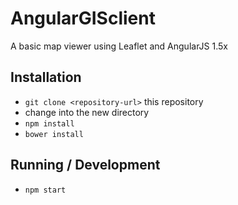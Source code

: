 # AngularGISclient

A basic map viewer using Leaflet and AngularJS 1.5x


## Installation

* `git clone <repository-url>` this repository
* change into the new directory
* `npm install`
* `bower install`

## Running / Development

* `npm start`
